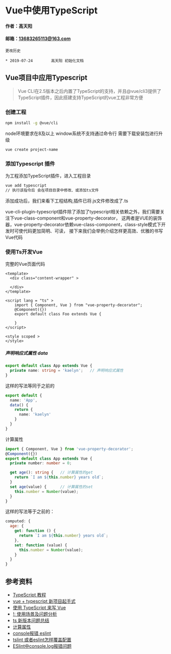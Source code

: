 # Vue中使用TypeScript

#### 作者：高天阳
#### 邮箱：13683265113@163.com

```
更改历史

* 2019-07-24	    高天阳	初始化文档

```

## Vue项目中应用Typescript

> Vue CLI在2.5版本之后内置了TypeScript的支持，并且@vue/cli3提供了TypeScript插件，因此搭建支持TypeScript的vue工程非常方便

### 创建工程

```bash
npm install -g @vue/cli
```

node环境要求在8及以上 window系统不支持通过命令行 需要下载安装包进行升级

```bash
vue create project-name
```

### 添加Typescript 插件

为工程添加TypeScript插件，进入工程目录

```bash
vue add typescript
// 执行该指令后 会在项目目录中修改、或添加ts文件
```

添加成功后，我们来看下工程结构,插件已将.js文件修改成了.ts

vue-cli-plugin-typescript插件除了添加了typescript相关依赖之外，我们需要关注下vue-class-component和vue-property-decorator，
这两者是VUE的装饰器，vue-property-decorator依赖vue-class-component，class-style模式下开发时可使代码更加简明、可读，
接下来我们会举例介绍怎样更高效、优雅的书写Vue代码

### 使用Ts开发Vue

完整的Vue页面代码

```
<template>
  <div class="content-wrapper" >

  </div>
</template>

<script lang = "ts" >
	import { Component, Vue } from "vue-property-decorator";
	@Component({})
	export default class Foo extends Vue {

	}
</script>

<style scoped >
</style>
```

##### 声明响应式属性 data

```typescript
export default class App extends Vue {
  private name: string = 'kaelyn';   // 声明响应式属性
}
```

这样的写法等同于之前的

```typescript
export default {
  name: 'App',
  data() {
    return {
      name: 'kaelyn'
    }
  }
}
```

计算属性

```typescript
import { Component, Vue } from 'vue-property-decorator';
@Component({})
export default class App extends Vue {
  private number: number = 0;

  get age(): string {   // 计算属性的get
    return `I am ${this.number} years old`;
  }
  set age(value) {      // 计算属性的set
    this.number = Number(value);
  }
}
```

这样的写法等于之前的：

```javascript
computed: {
  age: {
    get: function () {
      return `I am ${this.number} years old`;
    },
    set: function (value) {
      this.number = Number(value);
    }
  }
}
```

## 参考资料

* [TypeScript 教程](https://www.runoob.com/typescript/ts-tutorial.html)
* [vue + typescript 新项目起手式](https://segmentfault.com/a/1190000011744210?utm_source=tuicool&utm_medium=referral)
* [使用 TypeScript 来写 Vue](https://blog.csdn.net/kaelyn_X/article/details/85019575)
* [!: 使用场景及问题分析](https://www.tslang.cn/docs/release-notes/typescript-2.7.html)
* [ts 新版本问题总结](https://www.jianshu.com/p/71ac8dd4c46e)
* [计算属性](https://blog.csdn.net/xlelou/article/details/81477391)
* [console报错 eslint](https://blog.csdn.net/weixin_42476786/article/details/85132793)
* [tslint 或者eslint怎样覆盖配置](https://segmentfault.com/q/1010000008691654)
* [ESlint中console.log报错问题](https://blog.csdn.net/weixin_34403976/article/details/89469152)
